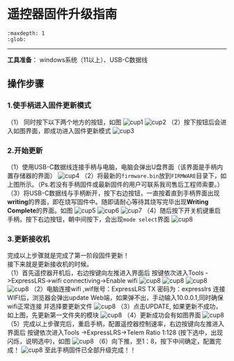 # 遥控器固件升级指南
```{toctree}
:maxdepth: 1
:glob:
```
------
**工具准备**： windows系统（11以上）、USB-C数据线
## 操作步骤
### 1.使手柄进入固件更新模式
（1） 同时按下以下两个地方的按钮，如图
![cup1](../../_static/cup1.PNG)
![cup2](../../_static/cup2.PNG)
（2）按下按钮后会进入如图界面，即成功进入固件更新模式
![cup3](../../_static/cup3.PNG)
### 2.开始更新
（1）使用USB-C数据线连接手柄与电脑，电脑会弹出U盘界面（该界面是手柄内置存储器的界面）
![cup4](../../_static/cup4.PNG)
（2）将最新的`firmware.bin`放到`FIRMWARE`目录下，如上图所示。（Ps.若没有手柄固件或最新固件的用户可联系我司售后工程师索要。）  
（3）将USB-C数据线与手柄断开，按下右边按钮，一直按着直到手柄界面出现**writing**的界面，即在烧写固件中。随即请耐心等待其烧写完毕出现**Writing Complete**的界面。如图
![cup5](../../_static/cup5.PNG)
![cup6](../../_static/cup6.PNG)
![cup7](../../_static/cup7.PNG)
（4）随后按下开关机键重启手柄，按下右边按钮，朝中间按下，会出现`mode select`界面
![cup8](../../_static/cup8.JPEG)
### 3.更新接收机
完成以上步骤就是完成了第一阶段固件更新！  
接下来就是更新接收机的时候。  
（1）首先遥控器开机后，右边按键向左推进入界面后 按键依次进入Tools ->ExpressLRS->wifi connectiving->Enable wifi
![cup8](../../_static/cup8.PNG)
![cup8](../../_static/cup9.PNG)
![cup8](../../_static/cup10.png)
![cup8](../../_static/cup11.png)
（2）电脑连接wifi ,wif账号：ExpressLRS  TX     密码为：expresslrs
连接WIFI后，浏览器会弹出update Web端，如果弹不出，手动输入10.0.0.1,同时确保wifi正常连接
并选择要更新文件
![cup8](../../_static/cup12.png)
（3）点击UPDATE, 如果更新不成功，如上图，先更新第一文件夹的模块
![cup8](../../_static/cup13.png)
（4）更新成功会有如图界面
![cup8](../../_static/cup14.png)
（5）完成以上步骤完后，重启手柄，配置遥控器控制速率，右边按键向左推进入界面后 按键依次进入Tools ->ExpressLRS->Telem Ratio  1:128 (按下选中，出现闪烁，说明选中)，如图
![cup8](../../_static/cup15.png)
（6）向下推，至1：8，按下中间确定，配置完成！
![cup8](../../_static/cup16.png)
至此手柄固件已全部升级完成！！